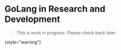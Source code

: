 # GoLang in Research and Development

> This is work in progress. Please check back later.
> 
{style="warning"}

